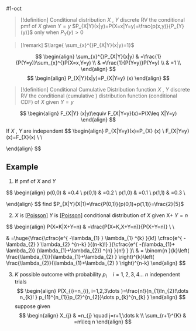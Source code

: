 #1-oct 

> [!definition] Conditional distribution
>  $X$ , $Y$  discrete RV the conditional pmf of  $X$  given $Y=y$ 
>  $P_{X|Y}(x|y)=P(X=x|Y=y)=\frac{p(x,y)}{P_{Y}(y)}$ only when $P_{Y}(y)>0$

> [!remark] 
> $\large{ \sum_{x}^{}P_{X|Y}(x|y)=1}$ 

$$
\begin{align}
	\sum_{x}^{}P_{X|Y}(x|y) & =\frac{1}{P(Y=y)}\sum_{x}^{}P(X=x,Y=y)  \\
 & =\frac{1}{P(Y=y)}P(Y=y) \\
 & =1 \\
\end{align}
$$
$$
\begin{align}
P_{X|Y}(x|y)=P_{X|Y=y}  (x)
\end{align}
$$
> [!definition]  Conditional Cumulative Distribution function 
>  $X$ , $Y$  discrete RV the conditional (cumulative ) distribution function (conditional CDF) 
> of  $X$  given  $Y=y$ 

$$
\begin{align}
F_{X|Y} (x|y)\equiv F_{X|Y=y}(x)=P(X\leq X|Y=y) 
\end{align}
$$

If $X$ , $Y$ are independent
$$
\begin{align}
P_{X|Y=y}(x)=P_{X} (x)  \\
F_{X|Y=y}(x)=F_{X}(x)   \\
 \\

\end{align}
$$
## Example 

1. If pmf of $X$ and $Y$  

$$
\begin{align}
p(0,0) & =0.4 \\
p(0,1) & =0.2 \\
p(1,0) & =0.1 \\
p(1,1) & =0.3 \\

\end{align}
$$
find $P_{X|Y}(X|1)=\frac{P(0,1)}{p(0,1)+p(1,1)}=\frac{2}{5}$

2.  $X$ is [[Poisson]]($\lambda_{1}$) $Y$ is [[Poisson]]($\lambda_{2}$)
conditional distribution of $X$ given X+ $Y=n$  

$$
\begin{align}
P(X=K|X+Y=n) & =\frac{P(X=K,X+Y=n)}{P(X+Y=n)} \\ \\

 & =\huge{\frac{\cfrac{e^{ -\lambda_{1} } \lambda_{1} ^{k} }{k!} \cfrac{e^{ -\lambda_{2} } \lambda_{2} ^{n-k} }{(n-k)!} }{\cfrac{e^{ -(\lambda_{1}+ \lambda_2)} (\lambda_{1}+\lambda_{2}) ^{n} }{n!} } }\\
 & =  \binom{n }{k}\left( \frac{\lambda_{1}}{\lambda_{1}+\lambda_{2}  }  \right)^{k}\left( \frac{\lambda_{2}}{\lambda_{1}+\lambda_{2}  }  \right)^{n-k}
\end{align}
$$

3.  $K$  possible outcome with probability $p_{i} \quad i=1,2,3,4\dots$  $n$  independent trials 
$$
\begin{align}
P(X_{i}=n_{i}, i=1,2,3\dots  )=\frac{n!}{n_{1}!n_{2}!\dots n_{k}! } p_{1}^{n_{1}}p_{2}^{n_{2}}\dots p_{k}^{n_{k} }    
\end{align}
$$
suppose given 
$$
\begin{align}
X_{j} & =n_{j} \quad j=r+1,\dots k  \\
\sum_{r+1}^{K}  &   =m\leq n
\end{align}
$$
